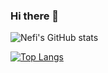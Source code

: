 ### Hi there 👋
![Nefi's GitHub stats](https://github-readme-stats.vercel.app/api?username=NefiJL&show_icons=true&theme=dark)

[![Top Langs](https://github-readme-stats.vercel.app/api/top-langs/?username=NefiJL&layout=compact&bg_color=161616&text_color=ffffff&title_color=18f289)](https://github.com/anuraghazra/github-readme-stats)
<!--
**NefiJL/NefiJL** is a ✨ _special_ ✨ repository because its `README.md` (this file) appears on your GitHub profile.

Here are some ideas to get you started:

- 🔭 I’m currently working on ...
- 🌱 I’m currently learning ...
- 👯 I’m looking to collaborate on ...
- 🤔 I’m looking for help with ...
- 💬 Ask me about ...
- 📫 How to reach me: ...
- 😄 Pronouns: ...
- ⚡ Fun fact: ...
-->
